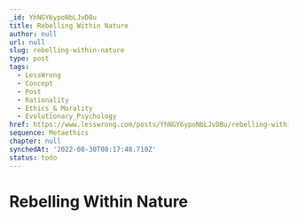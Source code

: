 ```yaml
---
_id: YhNGY6ypoNbLJvDBu
title: Rebelling Within Nature
author: null
url: null
slug: rebelling-within-nature
type: post
tags:
  - LessWrong
  - Concept
  - Post
  - Rationality
  - Ethics_& Morality
  - Evolutionary_Psychology
href: https://www.lesswrong.com/posts/YhNGY6ypoNbLJvDBu/rebelling-within-nature
sequence: Metaethics
chapter: null
synchedAt: '2022-08-30T08:17:48.710Z'
status: todo
---
```


# Rebelling Within Nature
